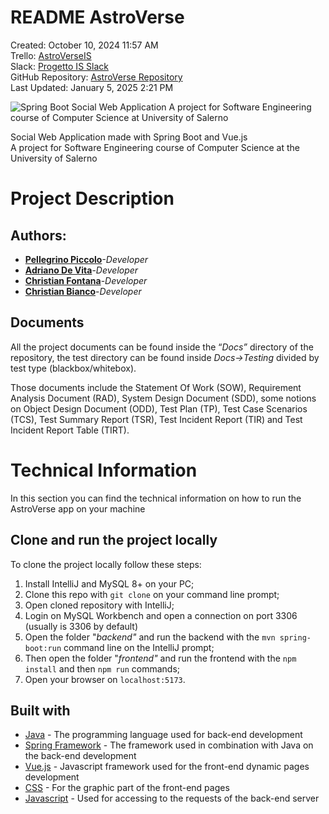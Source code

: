 # README AstroVerse

Created: October 10, 2024 11:57 AM  
Trello: [AstroVerseIS](https://trello.com/b/W32LhGw5/astroverseis)  
Slack: [Progetto IS Slack](https://join.slack.com/t/progettoisadchchpl/shared_invite/zt-2rxwjgdhx-P~UW7Ups6JCDrtdBl1lEIw)  
GitHub Repository: [AstroVerse Repository](https://github.com/PellegrinoPiccolo/AstroVerse.git)  
Last Updated: January 5, 2025 2:21 PM

![Spring Boot Social Web Application
A project for Software Engineering course of Computer Science at University of Salerno](AstroVerse_logo.png)

Social Web Application made with Spring Boot and Vue.js  
A project for Software Engineering course of Computer Science at the University of Salerno

# Project Description

## Authors:

- [**Pellegrino Piccolo**](https://github.com/PellegrinoPiccolo)*-Developer*
- [**Adriano De Vita**](https://github.com/Adry04)-*Developer*
- [**Christian Fontana**](https://github.com/chriisey)-*Developer*
- [**Christian Bianco**](https://github.com/ChristianUnisa)-*Developer*

## Documents

All the project documents can be found inside the “*Docs”* directory of the repository, the test directory can be found inside *Docs→Testing* divided by test type (blackbox/whitebox).

Those documents include the Statement Of Work (SOW), Requirement Analysis Document (RAD), System Design Document (SDD), some notions on Object Design Document (ODD), Test Plan (TP), Test Case Scenarios (TCS), Test Summary Report (TSR), Test Incident Report (TIR) and Test Incident Report Table (TIRT).

# Technical Information

In this section you can find the technical information on how to run the AstroVerse app on your machine

## Clone and run the project locally

To clone the project locally follow these steps:

1. Install IntelliJ and MySQL 8+ on your PC;
2. Clone this repo with `git clone` on your command line prompt;
3. Open cloned repository with IntelliJ;
4. Login on MySQL Workbench and open a connection on port 3306 (usually is 3306 by default)
5. Open the folder "*backend"* and run the backend with the `mvn spring-boot:run` command line on the IntelliJ prompt;
6. Then open the folder "*frontend"* and run the frontend with the `npm install` and then `npm run` commands;
7. Open your browser on `localhost:5173`.

## Built with

- [Java](https://docs.oracle.com/en/java/javase/21/) - The programming language used for back-end development
- [Spring Framework](https://spring.io/) - The framework used in combination with Java on the back-end development
- [Vue.js](https://vuejs.org/) - Javascript framework used for the front-end dynamic pages development
- [CSS](https://www.w3schools.com/css/default.asp) - For the graphic part of the front-end pages
- [Javascript](https://www.javascript.com/) - Used for accessing to the requests of the back-end server